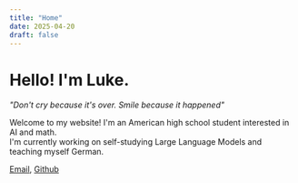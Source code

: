 ```yaml
---
title: "Home"
date: 2025-04-20
draft: false
---
```


# Hello! I'm Luke.

*"Don't cry because it's over. Smile because it happened"*

Welcome to my website! I'm an American high school student interested in AI and math.  
I'm currently working on self-studying Large Language Models and teaching myself German.


[Email](mailto:lhhoward.125@gmail.com), [Github](https://github.com/fuzzynum)